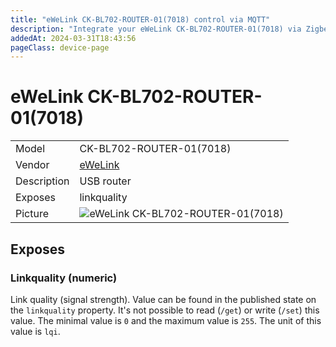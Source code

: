 ```yaml
---
title: "eWeLink CK-BL702-ROUTER-01(7018) control via MQTT"
description: "Integrate your eWeLink CK-BL702-ROUTER-01(7018) via Zigbee2MQTT with whatever smart home infrastructure you are using without the vendor's bridge or gateway."
addedAt: 2024-03-31T18:43:56
pageClass: device-page
---
```


<!-- !!!! -->
<!-- ATTENTION: This file is auto-generated through docgen! -->
<!-- You can only edit the "Notes"-Section between the two comment lines "Notes BEGIN" and "Notes END". -->
<!-- Do not use h1 or h2 heading within "## Notes"-Section. -->
<!-- !!!! -->

# eWeLink CK-BL702-ROUTER-01(7018)

|     |     |
|-----|-----|
| Model | CK-BL702-ROUTER-01(7018)  |
| Vendor  | [eWeLink](/supported-devices/#v=eWeLink)  |
| Description | USB router |
| Exposes | linkquality |
| Picture | ![eWeLink CK-BL702-ROUTER-01(7018)](https://www.zigbee2mqtt.io/images/devices/CK-BL702-ROUTER-01(7018).png) |


<!-- Notes BEGIN: You can edit here. Add "## Notes" headline if not already present. -->


<!-- Notes END: Do not edit below this line -->




## Exposes

### Linkquality (numeric)
Link quality (signal strength).
Value can be found in the published state on the `linkquality` property.
It's not possible to read (`/get`) or write (`/set`) this value.
The minimal value is `0` and the maximum value is `255`.
The unit of this value is `lqi`.


